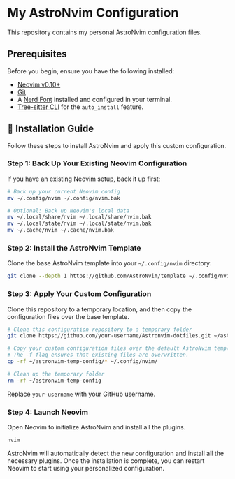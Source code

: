 # My AstroNvim Configuration

This repository contains my personal AstroNvim configuration files.

##  Prerequisites

Before you begin, ensure you have the following installed:

-   [Neovim v0.10+](https://github.com/neovim/neovim/releases/tag/stable)
-   [Git](https://git-scm.com/)
-   A [Nerd Font](https://www.nerdfonts.com/font-downloads) installed and configured in your terminal.
-   [Tree-sitter CLI](https://github.com/tree-sitter/tree-sitter/blob/master/crates/cli/README.md) for the `auto_install` feature.

## 🚀 Installation Guide

Follow these steps to install AstroNvim and apply this custom configuration.

### Step 1: Back Up Your Existing Neovim Configuration

If you have an existing Neovim setup, back it up first:

```sh
# Back up your current Neovim config
mv ~/.config/nvim ~/.config/nvim.bak

# Optional: Back up Neovim's local data
mv ~/.local/share/nvim ~/.local/share/nvim.bak
mv ~/.local/state/nvim ~/.local/state/nvim.bak
mv ~/.cache/nvim ~/.cache/nvim.bak
```

### Step 2: Install the AstroNvim Template

Clone the base AstroNvim template into your `~/.config/nvim` directory:

```sh
git clone --depth 1 https://github.com/AstroNvim/template ~/.config/nvim
```

### Step 3: Apply Your Custom Configuration

Clone this repository to a temporary location, and then copy the configuration files over the base template.

```sh
# Clone this configuration repository to a temporary folder
git clone https://github.com/your-username/Astronvim-dotfiles.git ~/astronvim-temp-config

# Copy your custom configuration files over the default AstroNvim template.
# The -f flag ensures that existing files are overwritten.
cp -rf ~/astronvim-temp-config/* ~/.config/nvim/

# Clean up the temporary folder
rm -rf ~/astronvim-temp-config
```

Replace `your-username` with your GitHub username.

### Step 4: Launch Neovim

Open Neovim to initialize AstroNvim and install all the plugins.

```sh
nvim
```

AstroNvim will automatically detect the new configuration and install all the necessary plugins. Once the installation is complete, you can restart Neovim to start using your personalized configuration.

